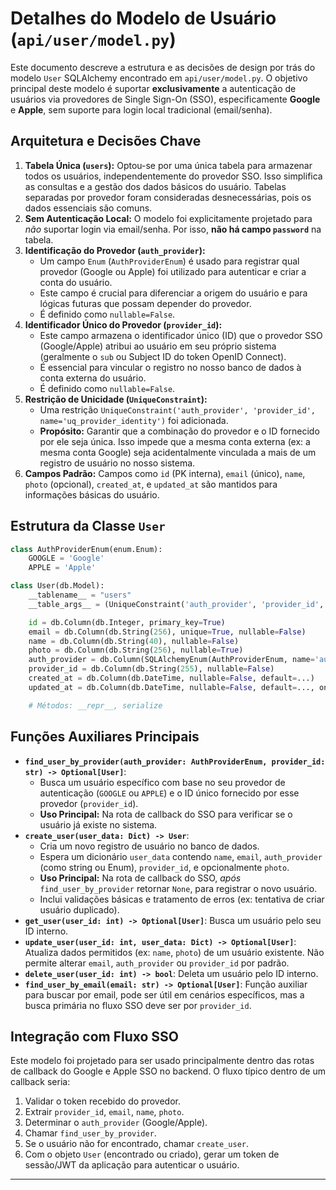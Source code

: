 # Detalhes do Modelo de Usuário (`api/user/model.py`)

Este documento descreve a estrutura e as decisões de design por trás do modelo `User` SQLAlchemy encontrado em `api/user/model.py`. O objetivo principal deste modelo é suportar **exclusivamente** a autenticação de usuários via provedores de Single Sign-On (SSO), especificamente **Google** e **Apple**, sem suporte para login local tradicional (email/senha).

## Arquitetura e Decisões Chave

1.  **Tabela Única (`users`):** Optou-se por uma única tabela para armazenar todos os usuários, independentemente do provedor SSO. Isso simplifica as consultas e a gestão dos dados básicos do usuário. Tabelas separadas por provedor foram consideradas desnecessárias, pois os dados essenciais são comuns.
2.  **Sem Autenticação Local:** O modelo foi explicitamente projetado para *não* suportar login via email/senha. Por isso, **não há campo `password`** na tabela.
3.  **Identificação do Provedor (`auth_provider`):**
    *   Um campo `Enum` (`AuthProviderEnum`) é usado para registrar qual provedor (Google ou Apple) foi utilizado para autenticar e criar a conta do usuário.
    *   Este campo é crucial para diferenciar a origem do usuário e para lógicas futuras que possam depender do provedor.
    *   É definido como `nullable=False`.
4.  **Identificador Único do Provedor (`provider_id`):**
    *   Este campo armazena o identificador único (ID) que o provedor SSO (Google/Apple) atribui ao usuário em seu próprio sistema (geralmente o `sub` ou Subject ID do token OpenID Connect).
    *   É essencial para vincular o registro no nosso banco de dados à conta externa do usuário.
    *   É definido como `nullable=False`.
5.  **Restrição de Unicidade (`UniqueConstraint`):**
    *   Uma restrição `UniqueConstraint('auth_provider', 'provider_id', name='uq_provider_identity')` foi adicionada.
    *   **Propósito:** Garantir que a combinação do provedor e o ID fornecido por ele seja única. Isso impede que a mesma conta externa (ex: a mesma conta Google) seja acidentalmente vinculada a mais de um registro de usuário no nosso sistema.
6.  **Campos Padrão:** Campos como `id` (PK interna), `email` (único), `name`, `photo` (opcional), `created_at`, e `updated_at` são mantidos para informações básicas do usuário.

## Estrutura da Classe `User`

```python
class AuthProviderEnum(enum.Enum):
    GOOGLE = 'Google'
    APPLE = 'Apple'

class User(db.Model):
    __tablename__ = "users"
    __table_args__ = (UniqueConstraint('auth_provider', 'provider_id', name='uq_provider_identity'),)

    id = db.Column(db.Integer, primary_key=True)
    email = db.Column(db.String(256), unique=True, nullable=False)
    name = db.Column(db.String(40), nullable=False)
    photo = db.Column(db.String(256), nullable=True)
    auth_provider = db.Column(SQLAlchemyEnum(AuthProviderEnum, name='auth_provider_enum'), nullable=False)
    provider_id = db.Column(db.String(255), nullable=False)
    created_at = db.Column(db.DateTime, nullable=False, default=...)
    updated_at = db.Column(db.DateTime, nullable=False, default=..., onupdate=...)

    # Métodos: __repr__, serialize
```

## Funções Auxiliares Principais

*   **`find_user_by_provider(auth_provider: AuthProviderEnum, provider_id: str) -> Optional[User]`**:
    *   Busca um usuário específico com base no seu provedor de autenticação (`GOOGLE` ou `APPLE`) e o ID único fornecido por esse provedor (`provider_id`).
    *   **Uso Principal:** Na rota de callback do SSO para verificar se o usuário já existe no sistema.
*   **`create_user(user_data: Dict) -> User`**:
    *   Cria um novo registro de usuário no banco de dados.
    *   Espera um dicionário `user_data` contendo `name`, `email`, `auth_provider` (como string ou Enum), `provider_id`, e opcionalmente `photo`.
    *   **Uso Principal:** Na rota de callback do SSO, *após* `find_user_by_provider` retornar `None`, para registrar o novo usuário.
    *   Inclui validações básicas e tratamento de erros (ex: tentativa de criar usuário duplicado).
*   **`get_user(user_id: int) -> Optional[User]`**: Busca um usuário pelo seu ID interno.
*   **`update_user(user_id: int, user_data: Dict) -> Optional[User]`**: Atualiza dados permitidos (ex: `name`, `photo`) de um usuário existente. Não permite alterar `email`, `auth_provider` ou `provider_id` por padrão.
*   **`delete_user(user_id: int) -> bool`**: Deleta um usuário pelo ID interno.
*   **`find_user_by_email(email: str) -> Optional[User]`**: Função auxiliar para buscar por email, pode ser útil em cenários específicos, mas a busca primária no fluxo SSO deve ser por `provider_id`.

## Integração com Fluxo SSO

Este modelo foi projetado para ser usado principalmente dentro das rotas de callback do Google e Apple SSO no backend. O fluxo típico dentro de um callback seria:

1.  Validar o token recebido do provedor.
2.  Extrair `provider_id`, `email`, `name`, `photo`.
3.  Determinar o `auth_provider` (Google/Apple).
4.  Chamar `find_user_by_provider`.
5.  Se o usuário não for encontrado, chamar `create_user`.
6.  Com o objeto `User` (encontrado ou criado), gerar um token de sessão/JWT da aplicação para autenticar o usuário.

---
